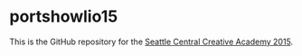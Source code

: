# portshowlio15

This is the GitHub repository for the [Seattle Central Creative Academy 2015](http://www.seattlecentralcreativeacademy.com).
